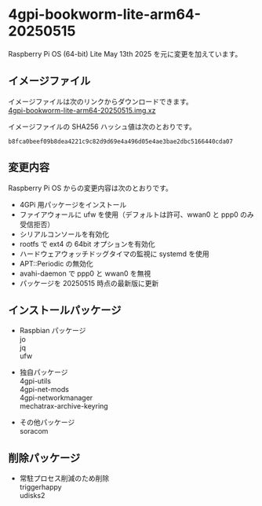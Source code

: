# 4gpi-bookworm-lite-arm64-20250515
Raspberry Pi OS (64-bit) Lite May 13th 2025 を元に変更を加えています。

## イメージファイル
イメージファイルは次のリンクからダウンロードできます。  
[4gpi-bookworm-lite-arm64-20250515.img.xz](https://mechatrax.com/data/4gpi/4gpi-bookworm-lite-arm64-20250515.img.xz)  

イメージファイルの SHA256 ハッシュ値は次のとおりです。
```
b8fca0beef09b8dea4221c9c82d9d69e4a496d05e4ae3bae2dbc5166440cda07
```

## 変更内容
Raspberry Pi OS からの変更内容は次のとおりです。
  * 4GPi 用パッケージをインストール
  * ファイアウォールに ufw を使用（デフォルトは許可、wwan0 と ppp0 のみ受信拒否）
  * シリアルコンソールを有効化
  * rootfs で ext4 の 64bit オプションを有効化
  * ハードウェアウォッチドッグタイマの監視に systemd を使用
  * APT::Periodic の無効化
  * avahi-daemon で ppp0 と wwan0 を無視
  * パッケージを 20250515 時点の最新版に更新

## インストールパッケージ
  * Raspbian パッケージ  
    jo  
    jq  
    ufw

  * 独自パッケージ  
    4gpi-utils  
    4gpi-net-mods  
    4gpi-networkmanager  
    mechatrax-archive-keyring

  * その他パッケージ  
    soracom

## 削除パッケージ  
  * 常駐プロセス削減のため削除  
    triggerhappy  
    udisks2


